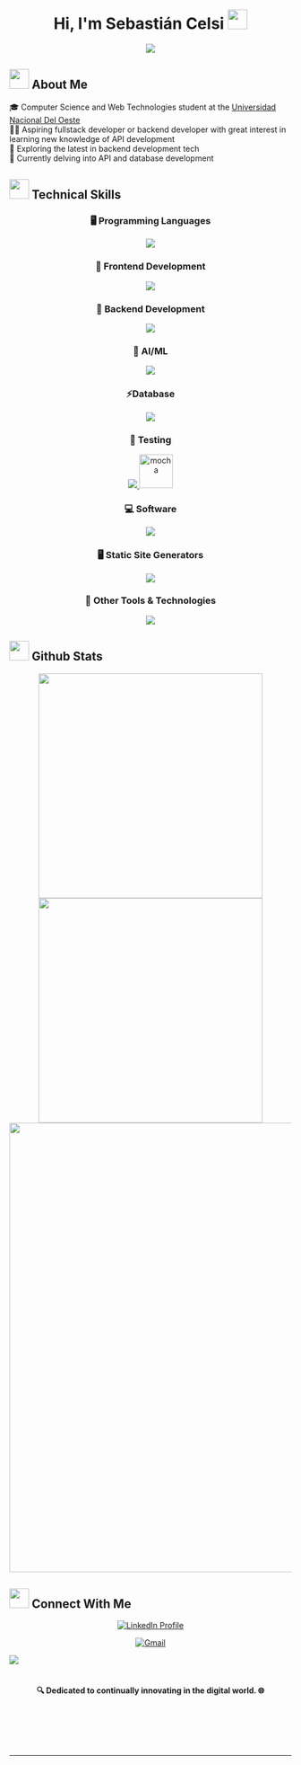 <h1 align="center"><b>Hi, I'm Sebastián Celsi </b><img src="https://media.giphy.com/media/hvRJCLFzcasrR4ia7z/giphy.gif" width="35"></h1>

<p align="center">
  <a href="https://github.com/DenverCoder1/readme-typing-svg"><img src="https://readme-typing-svg.herokuapp.com?font=Time+New+Roman&color=cyan&size=25&center=true&vCenter=true&width=600&height=100&lines=;Self-taught+Full-Stack+Developer,;Computer+Science+Student,;Love+to+learn+new+stuffs"></a>
</p>
	
##  <img src="https://media.giphy.com/media/Lqo3UBlXeHwZDoebKX/giphy.gif" width="35"> <b> About Me </b>

🎓 Computer Science and Web Technologies student at the [Universidad Nacional Del Oeste](https://uno.edu.ar)<br>
🕵️‍♂️ Aspiring fullstack developer or backend developer with great interest in learning new knowledge of API development<br>
🚀 Exploring the latest in backend development tech<br>
🧩 Currently delving into API and database development<br>

## <img src="https://media.giphy.com/media/bCBZaPWhl515tcyVjo/giphy.gif" width="35"> <b> Technical Skills </b>

<div align="center">
  <h3>🖥️ Programming Languages</h3>
  <a href="https://skillicons.dev">
    <img src="https://skillicons.dev/icons?i=c,java,javascript,typescript,python" />
  </a>
</div>

<div align="center">
  <h3>🎨 Frontend Development</h3>
  <a href="https://skillicons.dev">
    <img src="https://skillicons.dev/icons?i=react,html,css,sass,tailwind,materialui" />
  </a>
</div>

<div align="center">
  <h3>🧠 Backend Development</h3>
  <a href="https://skillicons.dev">
    <img src="https://skillicons.dev/icons?i=nodejs,expressjs" />
  </a>
</div>

<div align="center">
  <h3>🤖 AI/ML</h3>
  <a href="https://skillicons.dev">
    <img src="https://skillicons.dev/icons?i=opencv" />
  </a>
</div>

<div align="center">
  <h3>⚡️Database</h3>
  <a href="https://skillicons.dev">
    <img src="https://skillicons.dev/icons?i=mongodb,mysql,postgresql" />
  </a>
</div>

<div align="center">
  <h3>🧪 Testing</h3>
  <a href="https://skillicons.dev">
    <img src="https://skillicons.dev/icons?i=jest" />
  </a><a href="https://mochajs.org" target="_blank" rel="noreferrer"> <img src="https://www.vectorlogo.zone/logos/mochajs/mochajs-icon.svg" alt="mocha" width="60" height="60"/> </a>
</div>

<div align="center">
  <h3>💻 Software</h3>
  <a href="https://skillicons.dev">
    <img src="https://skillicons.dev/icons?i=ai,photoshop" />
  </a>
</div>

<div align="center">
  <h3>🖥 Static Site Generators</h3>
  <a href="https://skillicons.dev">
    <img src="https://skillicons.dev/icons?i=nextjs,netlify" />
  </a>
</div>

<div align="center">
  <h3>🧰 Other Tools & Technologies</h3>
  <a href="https://skillicons.dev">
    <img src="https://skillicons.dev/icons?i=linux,git,vscode,eclipse,npm,debian,windows" />
  </a>
</div>

## <img src="https://media.giphy.com/media/iY8CRBdQXODJSCERIr/giphy.gif" width="35"><b> Github Stats </b>

<div align="center">
  <a href="https://github.com/sebastianc94">
    <img src="https://github-readme-stats.vercel.app/api?username=sebastianc94&show_icons=true&theme=radical&hide_border=true&count_private=true" width="400" />
  </a>
  <a href="https://github.com/sebastianc94">
    <img src="https://github-readme-stats.vercel.app/api/top-langs/?username=sebastianc94&theme=radical&show_icons=true&hide_border=true&layout=compact" width="400" />
  </a>
  <br />
  <a href="https://github.com/sebastianc94">
    <img src="https://github-readme-streak-stats.herokuapp.com/?user=sebastianc94&theme=radical&hide_border=true" width="800" />
  </a>
</div>

## <img src="https://media.giphy.com/media/0ZPkxtbBrLvpNkPu1v/giphy.gif" width="35"> <b> Connect With Me </b>

<p align="center">
  <a href="https://www.linkedin.com/in/sebastian-celsi/" target="_blank">
    <img src="https://img.shields.io/badge/LinkedIn-Sebastián_Celsi-blue?style=for-the-badge&logo=linkedin" alt="LinkedIn Profile"/>
  </a>
</p>
<p align="center">
<a href="mailto:sebastian.celsi@gmail.com" target="_blank">
    <img src="https://img.shields.io/badge/Email-sebastian.celsi@gmail.com-d14836?style=for-the-badge&logo=gmail&logoColor=white" alt="Gmail"/>
  </a>
</p>

<img src="https://user-images.githubusercontent.com/73097560/115834477-dbab4500-a447-11eb-908a-139a6edaec5c.gif"><br><br>
<h4 align="center">🔍 Dedicated to continually innovating in the digital world. 🌐</h4>
</div>
<br>
<br>
<br>
<br>

---

<br>
